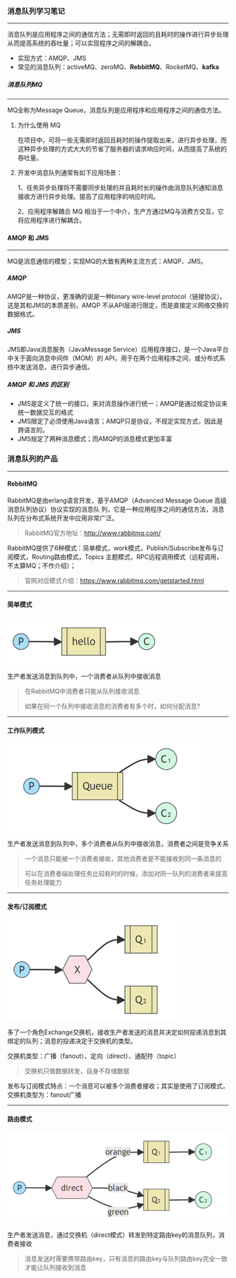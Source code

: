 ### 消息队列学习笔记

---

消息队列是应用程序之间的通信方法；无需即时返回的且耗时的操作进行异步处理从而提高系统的吞吐量；可以实现程序之间的解耦合。

* 实现方式：AMQP、JMS
* 常见的消息队列：activeMQ、zeroMQ、**RebbitMQ**、RocketMQ、**kafka**

##### 消息队列MQ

---

MQ全称为Message Queue，消息队列是应用程序和应用程序之间的通信方法。

1. 为什么使用 MQ

   在项目中，可将一些无需即时返回且耗时的操作提取出来，进行异步处理，而这种异步处理的方式大大的节省了服务器的请求响应时间，从而提高了系统的吞吐量。

2. 开发中消息队列通常有如下应用场景：

   1、任务异步处理将不需要同步处理的并且耗时长的操作由消息队列通知消息接收方进行异步处理。提高了应用程序的响应时间。

   2、应用程序解耦合 MQ 相当于一个中介，生产方通过MQ与消费方交互，它将应用程序进行解耦合。

#### AMQP 和 JMS

---

MQ是消息通信的模型；实现MQ的大致有两种主流方式：AMQP、JMS。

##### AMQP

AMQP是一种协议，更准确的说是一种binary wire-level protocol（链接协议）。这是其和JMS的本质差别，AMQP 不从API层进行限定，而是直接定义网络交换的数据格式。

##### JMS

JMS即Java消息服务（JavaMessage Service）应用程序接口，是一个Java平台中关于面向消息中间件（MOM）的 API，用于在两个应用程序之间，或分布式系统中发送消息，进行异步通信。

##### AMQP 和 JMS 的区别

* JMS是定义了统一的接口，来对消息操作进行统一；AMQP是通过规定协议来统一数据交互的格式
* JMS限定了必须使用Java语言；AMQP只是协议，不规定实现方式，因此是跨语言的。
* JMS规定了两种消息模式；而AMQP的消息模式更加丰富

### 消息队列的产品

---

#### RebbitMQ

RabbitMQ是由erlang语言开发，基于AMQP（Advanced Message Queue 高级消息队列协议）协议实现的消息队 列，它是一种应用程序之间的通信方法，消息队列在分布式系统开发中应用非常广泛。 

> RabbitMQ官方地址：http://www.rabbitmq.com/ 



RabbitMQ提供了6种模式：简单模式，work模式，Publish/Subscribe发布与订阅模式，Routing路由模式，Topics 主题模式，RPC远程调用模式（远程调用，不太算MQ；不作介绍）；

> 官网对应模式介绍：https://www.rabbitmq.com/getstarted.html
---
#### 简单模式

![img_1.png](img_1.png)

生产者发送消息到队列中，一个消费者从队列中接收消息

> 在RabbitMQ中消费者只能从队列接收消息
>
> 如果在同一个队列中接收消息的消费者有多个时，如何分配消息?
---
#### 工作队列模式

![img.png](img.png)

生产者发送消息到队列中，多个消费者从队列中接收消息，消费者之间是竞争关系

>一个消息只能被一个消费者接收，其他消费者是不能接收到同一条消息的
> 
> 可以在消费者端处理任务比较耗时的时候，添加对同一队列的消费者来提高任务处理能力
---
#### 发布/订阅模式

![img_2.png](img_2.png)

多了一个角色Exchange交换机，接收生产者发送的消息并决定如何投递消息到其绑定的队列；消息的投递决定于交换机的类型。

交换机类型：广播（fanout）、定向（direct）、通配符（topic）

>交换机只做数据转发，自身不存储数据

发布与订阅模式特点：一个消息可以被多个消费者接收；其实是使用了订阅模式，交换机类型为：fanout广播

---
#### 路由模式

![img_3.png](img_3.png)

生产者发送消息，通过交换机（direct模式）转发到特定路由key的消息队列，消费者接收

>消息发送时需要携带路由key，只有消息的路由key与队列路由key完全一致才能让队列接收到消息

